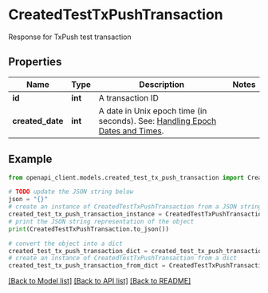 # CreatedTestTxPushTransaction

Response for TxPush test transaction

## Properties

Name | Type | Description | Notes
------------ | ------------- | ------------- | -------------
**id** | **int** | A transaction ID | 
**created_date** | **int** | A date in Unix epoch time (in seconds). See: [Handling Epoch Dates and Times](https://developer.mastercard.com/open-banking-us/documentation/codes-and-formats/). | 

## Example

```python
from openapi_client.models.created_test_tx_push_transaction import CreatedTestTxPushTransaction

# TODO update the JSON string below
json = "{}"
# create an instance of CreatedTestTxPushTransaction from a JSON string
created_test_tx_push_transaction_instance = CreatedTestTxPushTransaction.from_json(json)
# print the JSON string representation of the object
print(CreatedTestTxPushTransaction.to_json())

# convert the object into a dict
created_test_tx_push_transaction_dict = created_test_tx_push_transaction_instance.to_dict()
# create an instance of CreatedTestTxPushTransaction from a dict
created_test_tx_push_transaction_from_dict = CreatedTestTxPushTransaction.from_dict(created_test_tx_push_transaction_dict)
```
[[Back to Model list]](../README.md#documentation-for-models) [[Back to API list]](../README.md#documentation-for-api-endpoints) [[Back to README]](../README.md)


